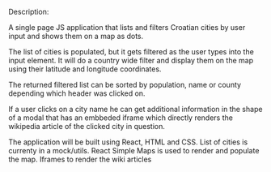 Description:

A single page JS application that lists and filters Croatian cities by user input and shows them on a map as dots.

The list of cities is populated, but it gets filtered as the user types into the input element. It will do a country wide filter and display them on the map using their latitude and longitude coordinates.

The returned filtered list can be sorted by population, name or county depending which header was clicked on.

If a user clicks on a city name he can get additional information in the shape of a modal that has an embbeded iframe which directly renders the wikipedia article of the clicked city in question.

The application will be built using React, HTML and CSS. List of cities is currenty in a mock/utils. React Simple Maps is used to render and populate the map. Iframes to render the wiki articles
